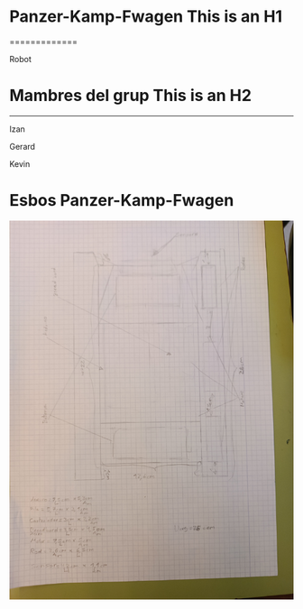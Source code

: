 # Panzer-Kamp-Fwagen This is an H1
=============
 
 Robot

# Mambres del grup This is an H2
------------------

 Izan
 
 Gerard
 
 Kevin

 # Esbos Panzer-Kamp-Fwagen

![Esbos](IMG_20231122_130634.jpg "Panzer-Kamp-Fwagen Esbos")



